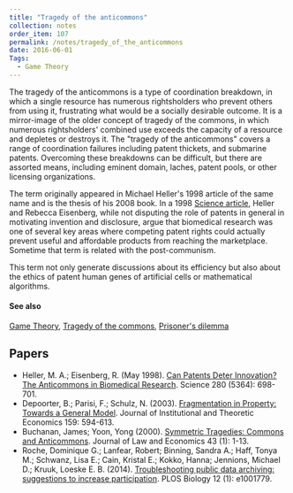 ```yaml
---
title: "Tragedy of the anticommons"
collection: notes
order_item: 107
permalink: /notes/tragedy_of_the_anticommons
date: 2016-06-01
Tags:
  - Game Theory
---
```


The tragedy of the anticommons is a type of coordination breakdown, in which a single resource has numerous rightsholders who prevent others from using it, frustrating what would be a socially desirable outcome. It is a mirror-image of the older concept of tragedy of the commons, in which numerous rightsholders' combined use exceeds the capacity of a resource and depletes or destroys it. The "tragedy of the anticommons" covers a range of coordination failures including patent thickets, and submarine patents. Overcoming these breakdowns can be difficult, but there are assorted means, including eminent domain, laches, patent pools, or other licensing organizations.

The term originally appeared in Michael Heller's 1998 article of the same name and is the thesis of his 2008 book. In a 1998 [Science article](http://science.sciencemag.org/content/280/5364/698.full), Heller and Rebecca Eisenberg, while not disputing the role of patents in general in motivating invention and disclosure, argue that biomedical research was one of several key areas where competing patent rights could actually prevent useful and affordable products from reaching the marketplace. Sometime that term is related with the post-communism.

This term not only generate discussions about its efficiency but also about the ethics of patent human genes of artificial cells or mathematical algorithms.


#### See also
[Game Theory](/notes/game_theory), [Tragedy of the commons](/notes/tragedy_of_the_commons), [Prisoner's dilemma](/notes/prisoner's_dilemma)




## Papers
* Heller, M. A.; Eisenberg, R. (May 1998). [Can Patents Deter Innovation? The Anticommons in Biomedical Research](http://science.sciencemag.org/content/280/5364/698.full). Science 280 (5364): 698-701.
* Depoorter, B.; Parisi, F.; Schulz, N. (2003). [Fragmentation in Property: Towards a General Model](http://www.law.gmu.edu/assets/files/publications/working_papers/02-03.pdf). Journal of Institutional and Theoretic Economics 159: 594-613.
* Buchanan, James; Yoon, Yong (2000). [Symmetric Tragedies: Commons and Anticommons](http://www.econ.ucsb.edu/~tedb/Courses/Ec100C/Readings/BuchananYoon.pdf). Journal of Law and Economics 43 (1): 1-13.
* Roche, Dominique G.; Lanfear, Robert; Binning, Sandra A.; Haff, Tonya M.; Schwanz, Lisa E.; Cain, Kristal E.; Kokko, Hanna; Jennions, Michael D.; Kruuk, Loeske E. B. (2014). [Troubleshooting public data archiving: suggestions to increase participation](https://dx.doi.org/10.1371%2Fjournal.pbio.1001779). PLOS Biology 12 (1): e1001779.




